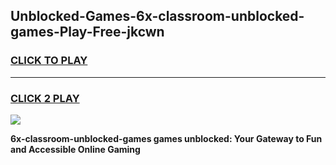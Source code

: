
## Unblocked-Games-6x-classroom-unblocked-games-Play-Free-jkcwn
<h3>
<a href="https://premium76.site?title=6x-classroom-unblocked-games&ref=21A">CLICK TO PLAY</a></h3>
<hr>

<h3>
<a href="https://premium76.site?title=6x-classroom-unblocked-games&ref=21A">CLICK 2 PLAY</a>
  
</h3>

<a href="https://premium76.site?title=6x-classroom-unblocked-games&ref=21A"><img src="https://clearcache.store/games.png"></a>


**6x-classroom-unblocked-games games unblocked: Your Gateway to Fun and Accessible Online Gaming**
